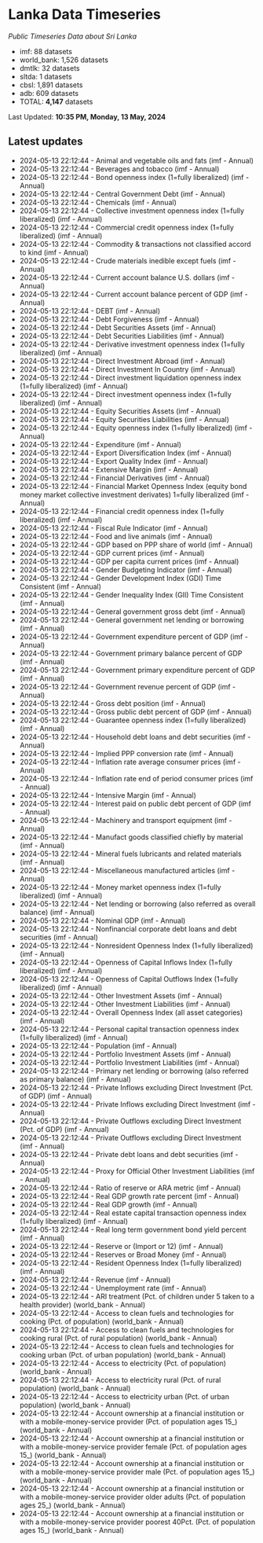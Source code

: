 # Lanka Data Timeseries
*Public Timeseries Data about Sri Lanka*

* imf: 88 datasets
* world_bank: 1,526 datasets
* dmtlk: 32 datasets
* sltda: 1 datasets
* cbsl: 1,891 datasets
* adb: 609 datasets
* TOTAL: **4,147** datasets

Last Updated: **10:35 PM, Monday, 13 May, 2024**

## Latest updates

* 2024-05-13 22:12:44 - Animal and vegetable oils and fats (imf - Annual)
* 2024-05-13 22:12:44 - Beverages and tobacco (imf - Annual)
* 2024-05-13 22:12:44 - Bond openness index (1=fully liberalized) (imf - Annual)
* 2024-05-13 22:12:44 - Central Government Debt (imf - Annual)
* 2024-05-13 22:12:44 - Chemicals (imf - Annual)
* 2024-05-13 22:12:44 - Collective investment openness index (1=fully liberalized) (imf - Annual)
* 2024-05-13 22:12:44 - Commercial credit openness index (1=fully liberalized) (imf - Annual)
* 2024-05-13 22:12:44 - Commodity & transactions not classified accord to kind (imf - Annual)
* 2024-05-13 22:12:44 - Crude materials inedible except fuels (imf - Annual)
* 2024-05-13 22:12:44 - Current account balance U.S. dollars (imf - Annual)
* 2024-05-13 22:12:44 - Current account balance percent of GDP (imf - Annual)
* 2024-05-13 22:12:44 - DEBT (imf - Annual)
* 2024-05-13 22:12:44 - Debt Forgiveness (imf - Annual)
* 2024-05-13 22:12:44 - Debt Securities Assets (imf - Annual)
* 2024-05-13 22:12:44 - Debt Securities Liabilities (imf - Annual)
* 2024-05-13 22:12:44 - Derivative investment openness index (1=fully liberalized) (imf - Annual)
* 2024-05-13 22:12:44 - Direct Investment Abroad (imf - Annual)
* 2024-05-13 22:12:44 - Direct Investment In Country (imf - Annual)
* 2024-05-13 22:12:44 - Direct investment liquidation openness index (1=fully liberalized) (imf - Annual)
* 2024-05-13 22:12:44 - Direct investment openness index (1=fully liberalized) (imf - Annual)
* 2024-05-13 22:12:44 - Equity Securities Assets (imf - Annual)
* 2024-05-13 22:12:44 - Equity Securities Liabilities (imf - Annual)
* 2024-05-13 22:12:44 - Equity openness index (1=fully liberalized) (imf - Annual)
* 2024-05-13 22:12:44 - Expenditure (imf - Annual)
* 2024-05-13 22:12:44 - Export Diversification Index (imf - Annual)
* 2024-05-13 22:12:44 - Export Quality Index (imf - Annual)
* 2024-05-13 22:12:44 - Extensive Margin (imf - Annual)
* 2024-05-13 22:12:44 - Financial Derivatives (imf - Annual)
* 2024-05-13 22:12:44 - Financial Market Openness Index (equity bond money market collective investment derivates) 1=fully liberalized (imf - Annual)
* 2024-05-13 22:12:44 - Financial credit openness index (1=fully liberalized) (imf - Annual)
* 2024-05-13 22:12:44 - Fiscal Rule Indicator (imf - Annual)
* 2024-05-13 22:12:44 - Food and live animals (imf - Annual)
* 2024-05-13 22:12:44 - GDP based on PPP share of world (imf - Annual)
* 2024-05-13 22:12:44 - GDP current prices (imf - Annual)
* 2024-05-13 22:12:44 - GDP per capita current prices (imf - Annual)
* 2024-05-13 22:12:44 - Gender Budgeting Indicator (imf - Annual)
* 2024-05-13 22:12:44 - Gender Development Index (GDI) Time Consistent (imf - Annual)
* 2024-05-13 22:12:44 - Gender Inequality Index (GII) Time Consistent (imf - Annual)
* 2024-05-13 22:12:44 - General government gross debt (imf - Annual)
* 2024-05-13 22:12:44 - General government net lending or borrowing (imf - Annual)
* 2024-05-13 22:12:44 - Government expenditure percent of GDP (imf - Annual)
* 2024-05-13 22:12:44 - Government primary balance percent of GDP (imf - Annual)
* 2024-05-13 22:12:44 - Government primary expenditure percent of GDP (imf - Annual)
* 2024-05-13 22:12:44 - Government revenue percent of GDP (imf - Annual)
* 2024-05-13 22:12:44 - Gross debt position (imf - Annual)
* 2024-05-13 22:12:44 - Gross public debt percent of GDP (imf - Annual)
* 2024-05-13 22:12:44 - Guarantee openness index (1=fully liberalized) (imf - Annual)
* 2024-05-13 22:12:44 - Household debt loans and debt securities (imf - Annual)
* 2024-05-13 22:12:44 - Implied PPP conversion rate (imf - Annual)
* 2024-05-13 22:12:44 - Inflation rate average consumer prices (imf - Annual)
* 2024-05-13 22:12:44 - Inflation rate end of period consumer prices (imf - Annual)
* 2024-05-13 22:12:44 - Intensive Margin (imf - Annual)
* 2024-05-13 22:12:44 - Interest paid on public debt percent of GDP (imf - Annual)
* 2024-05-13 22:12:44 - Machinery and transport equipment (imf - Annual)
* 2024-05-13 22:12:44 - Manufact goods classified chiefly by material (imf - Annual)
* 2024-05-13 22:12:44 - Mineral fuels lubricants and related materials (imf - Annual)
* 2024-05-13 22:12:44 - Miscellaneous manufactured articles (imf - Annual)
* 2024-05-13 22:12:44 - Money market openness index (1=fully liberalized) (imf - Annual)
* 2024-05-13 22:12:44 - Net lending or borrowing (also referred as overall balance) (imf - Annual)
* 2024-05-13 22:12:44 - Nominal GDP (imf - Annual)
* 2024-05-13 22:12:44 - Nonfinancial corporate debt loans and debt securities (imf - Annual)
* 2024-05-13 22:12:44 - Nonresident Openness Index (1=fully liberalized) (imf - Annual)
* 2024-05-13 22:12:44 - Openness of Capital Inflows Index (1=fully liberalized) (imf - Annual)
* 2024-05-13 22:12:44 - Openness of Capital Outflows Index (1=fully liberalized) (imf - Annual)
* 2024-05-13 22:12:44 - Other Investment Assets (imf - Annual)
* 2024-05-13 22:12:44 - Other Investment Liabilities (imf - Annual)
* 2024-05-13 22:12:44 - Overall Openness Index (all asset categories) (imf - Annual)
* 2024-05-13 22:12:44 - Personal capital transaction openness index (1=fully liberalized) (imf - Annual)
* 2024-05-13 22:12:44 - Population (imf - Annual)
* 2024-05-13 22:12:44 - Portfolio Investment Assets (imf - Annual)
* 2024-05-13 22:12:44 - Portfolio Investment Liabilities (imf - Annual)
* 2024-05-13 22:12:44 - Primary net lending or borrowing (also referred as primary balance) (imf - Annual)
* 2024-05-13 22:12:44 - Private Inflows excluding Direct Investment (Pct. of GDP) (imf - Annual)
* 2024-05-13 22:12:44 - Private Inflows excluding Direct Investment (imf - Annual)
* 2024-05-13 22:12:44 - Private Outflows excluding Direct Investment (Pct. of GDP) (imf - Annual)
* 2024-05-13 22:12:44 - Private Outflows excluding Direct Investment (imf - Annual)
* 2024-05-13 22:12:44 - Private debt loans and debt securities (imf - Annual)
* 2024-05-13 22:12:44 - Proxy for Official Other Investment Liabilities (imf - Annual)
* 2024-05-13 22:12:44 - Ratio of reserve or ARA metric (imf - Annual)
* 2024-05-13 22:12:44 - Real GDP growth rate percent (imf - Annual)
* 2024-05-13 22:12:44 - Real GDP growth (imf - Annual)
* 2024-05-13 22:12:44 - Real estate capital transaction openness index (1=fully liberalized) (imf - Annual)
* 2024-05-13 22:12:44 - Real long term government bond yield percent (imf - Annual)
* 2024-05-13 22:12:44 - Reserve or (Import or 12) (imf - Annual)
* 2024-05-13 22:12:44 - Reserves or Broad Money (imf - Annual)
* 2024-05-13 22:12:44 - Resident Openness Index (1=fully liberalized) (imf - Annual)
* 2024-05-13 22:12:44 - Revenue (imf - Annual)
* 2024-05-13 22:12:44 - Unemployment rate (imf - Annual)
* 2024-05-13 22:12:44 - ARI treatment (Pct. of children under 5 taken to a health provider) (world_bank - Annual)
* 2024-05-13 22:12:44 - Access to clean fuels and technologies for cooking (Pct. of population) (world_bank - Annual)
* 2024-05-13 22:12:44 - Access to clean fuels and technologies for cooking rural (Pct. of rural population) (world_bank - Annual)
* 2024-05-13 22:12:44 - Access to clean fuels and technologies for cooking urban (Pct. of urban population) (world_bank - Annual)
* 2024-05-13 22:12:44 - Access to electricity (Pct. of population) (world_bank - Annual)
* 2024-05-13 22:12:44 - Access to electricity rural (Pct. of rural population) (world_bank - Annual)
* 2024-05-13 22:12:44 - Access to electricity urban (Pct. of urban population) (world_bank - Annual)
* 2024-05-13 22:12:44 - Account ownership at a financial institution or with a mobile-money-service provider (Pct. of population ages 15_) (world_bank - Annual)
* 2024-05-13 22:12:44 - Account ownership at a financial institution or with a mobile-money-service provider female (Pct. of population ages 15_) (world_bank - Annual)
* 2024-05-13 22:12:44 - Account ownership at a financial institution or with a mobile-money-service provider male (Pct. of population ages 15_) (world_bank - Annual)
* 2024-05-13 22:12:44 - Account ownership at a financial institution or with a mobile-money-service provider older adults (Pct. of population ages 25_) (world_bank - Annual)
* 2024-05-13 22:12:44 - Account ownership at a financial institution or with a mobile-money-service provider poorest 40Pct. (Pct. of population ages 15_) (world_bank - Annual)